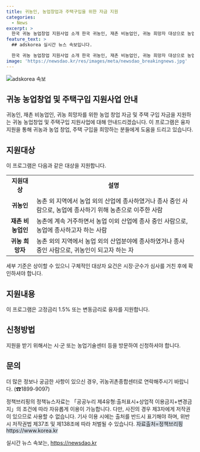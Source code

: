 ```yaml
---
title: 귀농인, 농업창업과 주택구입을 위한 자금 지원
categories:
  - News
excerpt: >
  한국 귀농 농업창업 지원사업 소개 한국 귀농인, 재촌 비농업인, 귀농 희망자 대상으로 농업 창업 및 주택 구입 자금을 지원합니다. 융자 지원 및 방문 신청 가능하며, 자세한 신청 자격은 시장·군수의 심사를 거친 후 지원됩니다. 귀농귀촌종합센터로 문의 바랍니다. (☎1899-9097) *정책브리핑의 자료는 공공누리에 따라 이용 가능하며 출처를 반드시 표기해야 합니다.
feature_text: >
  ## adskorea 실시간 뉴스 속보입니다.

  한국 귀농 농업창업 지원사업 소개 한국 귀농인, 재촌 비농업인, 귀농 희망자 대상으로 농업 창업 및 주택 구입 자금을 지원합니다. 융자 지원 및 방문 신청 가능하며, 자세한 신청 자격은 시장·군수의 심사를 거친 후 지원됩니다. 귀농귀촌종합센터로 문의 바랍니다. (☎1899-9097) *정책브리핑의 자료는 공공누리에 따라 이용 가능하며 출처를 반드시 표기해야 합니다.
image: 'https://newsdao.kr/res/images/meta/newsdao_breakingnews.jpg'
---
```


<p><img src="https://newsdao.kr/res/images/meta/newsdao_breakingnews.jpg" alt="adskorea 속보" /></p>

<h2 data-ke-size="size26">귀농 농업창업 및 주택구입 지원사업 안내</h2>

<p data-ke-size="size16">귀농인, 재촌 비농업인, 귀농 희망자를 위한 농업 창업 자금 및 주택 구입 자금을 지원하는 귀농 농업창업 및 주택구입 지원사업에 대해 안내드리겠습니다. 이 프로그램은 융자 지원을 통해 귀농과 농업 창업, 주택 구입을 희망하는 분들에게 도움을 드리고 있습니다.</p>

<h2 data-ke-size="size24">지원대상</h2>

<p data-ke-size="size16">이 프로그램은 다음과 같은 대상을 지원합니다.</p>

<table>
    <tr>
        <td style="text-align: center; height: 17px;"><b>지원대상</b></td>
        <td style="text-align: center; height: 17px;"><b>설명</b></td>
    </tr>
    <tr>
        <td style="text-align: center; height: 17px;"><b>귀농인</b></td>
        <td>농촌 외 지역에서 농업 외의 산업에 종사하였거나 종사 중인 사람으로, 농업에 종사하기 위해 농촌으로 이주한 사람</td>
    </tr>
    <tr>
        <td style="text-align: center; height: 17px;"><b>재촌 비농업인</b></td>
        <td>농촌에 계속 거주하면서 농업 이외 산업에 종사 중인 사람으로, 농업에 종사하고자 하는 사람</td>
    </tr>
    <tr>
        <td style="text-align: center; height: 17px;"><b>귀농 희망자</b></td>
        <td>농촌 외의 지역에서 농업 외의 산업분야에 종사하였거나 종사 중인 사람으로, 귀농인이 되고자 하는 자</td>
    </tr>
</table>

<p data-ke-size="size16">세부 기준은 상이할 수 있으니 구체적인 대상자 요건은 시장·군수가 심사를 거친 후에 확인하셔야 합니다. </p>

<h2 data-ke-size="size24">지원내용</h2>

<p data-ke-size="size16">이 프로그램은 고정금리 1.5% 또는 변동금리로 융자를 지원합니다.</p>

<h2 data-ke-size="size24">신청방법</h2>

<p data-ke-size="size16">지원을 받기 위해서는 시·군 또는 농업기술센터 등을 방문하여 신청하셔야 합니다.</p>

<h2 data-ke-size="size24">문의</h2>

<p data-ke-size="size16">더 많은 정보나 궁금한 사항이 있으신 경우, 귀농귀촌종합센터로 연락해주시기 바랍니다. (☎1899-9097)</p>

<p data-ke-size="size16">정책브리핑의 정책뉴스자료는 「공공누리 제4유형:출처표시+상업적 이용금지+변경금지」의 조건에 따라 자유롭게 이용이 가능합니다. 다만, 사진의 경우 제3자에게 저작권이 있으므로 사용할 수 없습니다. 기사 이용 시에는 출처를 반드시 표기해야 하며, 위반 시 저작권법 제37조 및 제138조에 따라 처벌될 수 있습니다. <span style="background-color: #21538527;">자료출처=정책브리핑 https://www.korea.kr</span></p>
실시간 뉴스 속보는, <a href="https://newsdao.kr" rel="dofollow">https://newsdao.kr</a>


